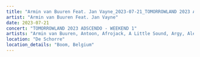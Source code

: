 ```yaml
---
title: "Armin van Buuren Feat. Jan Vayne_2023-07-21_TOMORROWLAND 2023 ADSCENDO - WEEKEND 1"
artist: "Armin van Buuren Feat. Jan Vayne"
date: 2023-07-21
concert: "TOMORROWLAND 2023 ADSCENDO - WEEKEND 1"
artists: "Armin van Buuren, Antoon, Afrojack, A Little Sound, Argy, Alesso, Adam Beyer, Ahmed Helmy, Agents Of Time, AlleFarben, Allen Watts, Bru-C"
location: "De Schorre"
location_details: "Boom, Belgium"
---
```

